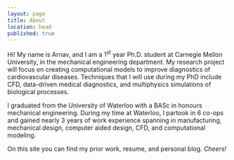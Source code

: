 ```yaml
---
layout: page
title: About
location: head
published: true
---
```

Hi! My name is Arnav, and I am a 1<sup>st</sup> year Ph.D. student at Carnegie Mellon University, in the mechanical engineering department. My research project will focus on creating computational models to improve diagnostics of cardiovascular diseases. Techniques that I will use during my PhD include CFD, data-driven medical diagnostics, and multiphysics simulations of biological processes.

I graduated from the University of Waterloo with a BASc in honours mechanical engineering. During my time at Waterloo, I partook in 6 co-ops and gained nearly 3 years of work experience spanning in  manufacturing, mechanical design, computer aided design, CFD, and computational modeling.

On this site you can find my prior work, resume, and personal blog. _Cheers!_
